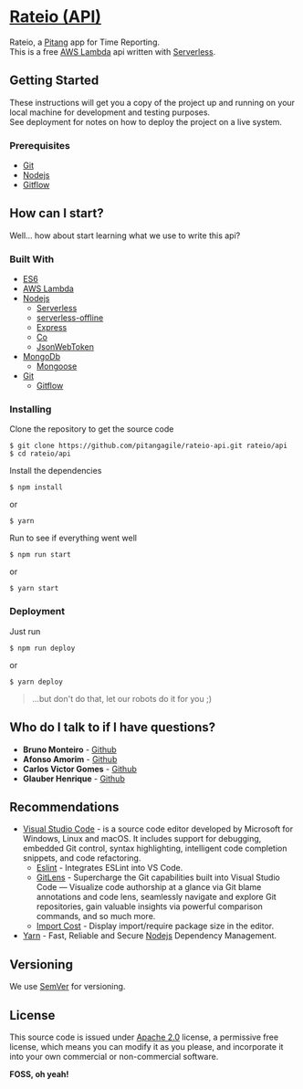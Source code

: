 # [Rateio (API)](http://s3sira.pitang.com.s3-website-us-east-1.amazonaws.com)
Rateio, a [Pitang] app for Time Reporting.  
This is a free [AWS Lambda] api written with [Serverless].

## Getting Started

These instructions will get you a copy of the project up and running on your local machine for development and testing purposes.  
See deployment for notes on how to deploy the project on a live system.

### Prerequisites

* [Git]
* [Nodejs]
* [Gitflow]

## How can I start?

Well... how about start learning what we use to write this api?

### Built With

* [ES6]
* [AWS Lambda]
* [Nodejs]
  * [Serverless]
  * [serverless-offline]
  * [Express]
  * [Co]
  * [JsonWebToken]
* [MongoDb]
  * [Mongoose]
* [Git]
  * [Gitflow]

### Installing

Clone the repository to get the source code

```
$ git clone https://github.com/pitangagile/rateio-api.git rateio/api
$ cd rateio/api
```

Install the dependencies

```
$ npm install
```
or

```
$ yarn
```

Run to see if everything went well

```
$ npm run start
```
or

```
$ yarn start
```

### Deployment
Just run

```
$ npm run deploy
```
or

```
$ yarn deploy
```
>...but don't do that, let our robots do it for you ;)

## Who do I talk to if I have questions?
* **Bruno Monteiro** - [Github](https://github.com/bunomonteiro)
* **Afonso Amorim** - [Github](https://github.com/afonsosa)
* **Carlos Victor Gomes** - [Github](https://github.com/carlosvictor)
* **Glauber Henrique** - [Github](https://github.com/GlauberBatista)

## Recommendations

* [Visual Studio Code] - is a source code editor developed by Microsoft for Windows, Linux and macOS. It includes support for debugging, embedded Git control, syntax highlighting, intelligent code completion snippets, and code refactoring.
  * [Eslint] - Integrates ESLint into VS Code.
  * [GitLens] - Supercharge the Git capabilities built into Visual Studio Code — Visualize code authorship at a glance via Git blame annotations and code lens, seamlessly navigate and explore Git repositories, gain valuable insights via powerful comparison commands, and so much more.
  * [Import Cost] - Display import/require package size in the editor.
* [Yarn] - Fast, Reliable and Secure [Nodejs] Dependency Management.

## Versioning

We use [SemVer](http://semver.org/) for versioning.

## License

This source code is issued under [Apache 2.0](http://www.apache.org/licenses/LICENSE-2.0) license, a permissive free license, which means you can modify it as you please, and incorporate it into your own commercial or non-commercial software.

**FOSS, oh yeah!**

[Pitang]: <https://www.pitang.com/>
[AWS Lambda]: <https://aws.amazon.com/lambda/>
[Serverless]: <https://serverless.com/>
[ES6]: <http://es6-features.org/#Constants>
[Nodejs]: <http://nodejs.org>
[Git]: <https://git-scm.com>
[Gitflow]: <https://github.com/nvie/gitflow/wiki/Installation>
[Visual Studio Code]: <https://code.visualstudio.com/>
[GitLens]: <https://marketplace.visualstudio.com/items?itemName=eamodio.gitlens>
[Eslint]: <https://marketplace.visualstudio.com/items?itemName=dbaeumer.vscode-eslint>
[Import Cost]: <https://marketplace.visualstudio.com/items?itemName=wix.vscode-import-cost>
[yarn]: <https://yarnpkg.com/en/>
[Express]: <https://expressjs.com/>
[Co]: <https://github.com/tj/co>
[JsonWebToken]: <https://github.com/auth0/node-jsonwebtoken>
[serverless-offline]: <https://github.com/dherault/serverless-offline>
[MongoDb]: <https://www.mongodb.com/>
[Mongoose]: <http://mongoosejs.com/>
